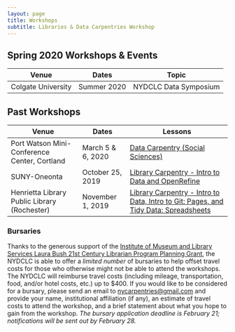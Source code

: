 ```yaml
---
layout: page
title: Workshops
subtitle: Libraries & Data Carpentries Workshop
---
```


## Spring 2020 Workshops & Events

Venue | Dates | Topic
---|---|---
Colgate University | Summer 2020 | NYDCLC Data Symposium

## Past Workshops

Venue | Dates | Lessons 
---|---|---
Port Watson Mini-Conference Center, Cortland | March 5 & 6, 2020 | [Data Carpentry (Social Sciences)](https://nydclc.github.io/2020-03-05-Cortland/)
SUNY-Oneonta | October 25, 2019 | [Library Carpentry - Intro to Data and OpenRefine](https://nydclc.github.io/2019-10-25-oneonta/)
Henrietta Library Public Library (Rochester) | November 1, 2019 | [Library Carpentry - Intro to Data, Intro to Git: Pages, and Tidy Data: Spreadsheets](https://nydclc.github.io/2019-11-01-rochester/)



### Bursaries

Thanks to the generous support of the [Institute of Museum and Library Services Laura Bush 21st Century Librarian Program Planning Grant](https://www.imls.gov/grants/awarded/re-11-19-0047-19), the NYDCLC is able to offer a *limited number* of bursaries to help offset travel costs for those who otherwise might not be able to attend the workshops. The NYDCLC will reimburse travel costs (including mileage, transportation, food, and/or hotel costs, etc.) up to $400. If you would like to be considered for a bursary, please send an email to nycarpentries@gmail.com and provide your name, institutional affiliation (if any), an estimate of travel costs to attend the workshop, and a brief statement about what you hope to gain from the workshop. *The bursary application deadline is February 21; notifications will be sent out by February 28.*
